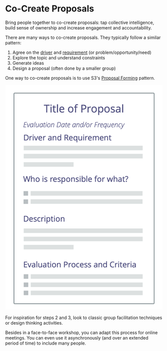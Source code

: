 # Co-Create Proposals

<summary>
Bring people together to co-create proposals: tap collective intelligence, build sense of ownership and increase engagement and accountability.
</summary>

There are many ways to co-create proposals. They typically follow a similar pattern:

1. Agree on the [driver](glossary:organizational-driver) and [requirement](glossary:requirement) (or problem/opportunity/need)
2. Explore the topic and understand constraints
3. Generate ideas
4. Design a proposal (often done by a smaller group)

One way to co-create proposals is to use S3's [Proposal Forming](section:proposal-forming) pattern.

![A template for proposals](img/templates/proposal-template.png)

For inspiration for steps 2 and 3, look to classic group facilitation techniques or design thinking activities.

Besides in a face-to-face workshop, you can adapt this process for online meetings. You can even use it asynchronously (and over an extended period of time) to include many people.
